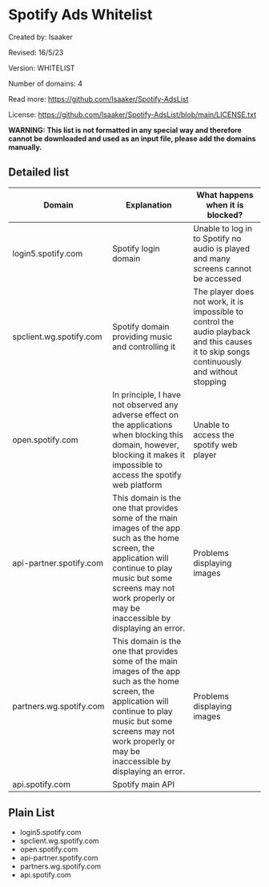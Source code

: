 # Spotify Ads Whitelist

Created by: Isaaker

Revised: 16/5/23

Version: WHITELIST

Number of domains: 4

Read more: https://github.com/Isaaker/Spotify-AdsList

License: https://github.com/Isaaker/Spotify-AdsList/blob/main/LICENSE.txt

**WARNING: This list is not formatted in any special way and therefore cannot be downloaded and used as an input file, please add the domains manually.**

## Detailed list

| Domain | Explanation | What happens when it is blocked? |
| -- | -- | -- |
| login5.spotify.com | Spotify login domain | Unable to log in to Spotify no audio is played and many screens cannot be accessed |
| spclient.wg.spotify.com | Spotify domain providing music and controlling it | The player does not work, it is impossible to control the audio playback and this causes it to skip songs continuously and without stopping |
| open.spotify.com | In principle, I have not observed any adverse effect on the applications when blocking this domain, however, blocking it makes it impossible to access the spotify web platform | Unable to access the spotify web player |
| api-partner.spotify.com | This domain is the one that provides some of the main images of the app such as the home screen, the application will continue to play music but some screens may not work properly or may be inaccessible by displaying an error. | Problems displaying images |
| partners.wg.spotify.com | This domain is the one that provides some of the main images of the app such as the home screen, the application will continue to play music but some screens may not work properly or may be inaccessible by displaying an error. | Problems displaying images |
| api.spotify.com | Spotify main API |

## Plain List

- login5.spotify.com
- spclient.wg.spotify.com
- open.spotify.com
- api-partner.spotify.com
- partners.wg.spotify.com
- api.spotify.com